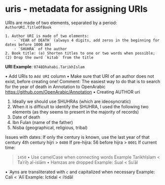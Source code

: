 # uris - metadata for assigning URIs

URIs are made of two elements, separated by a period: `AuthorURI.TitleOfBook`

	1. Author URI is made of two elements: 
		- `YEAR of DEATH` (always 4 digits, add zeros in the beginning for dates before 1000 AH)
		- `SHUHRA` of the author
	2. Book title: (a) Shorten titles to one or two words when possible; (2) Drop the owrd `kitab` from the title **URI Example**: `0748Dhahabi.TarikhIslam`  • Add URIs to `Add URI` column • Make sure that URI of an author does not exist, before creating one!  Comment: The easiest way to do that is to search for the year of death in Annotation to OpenArabic  https://github.com/OpenArabic/Annotation • Creating AUTHOR uri  1. Ideally we should use SHUHRAs (which are ideosyncratic)  2. When it is difficult to identify the SHUHRA, I used the following two elements (as they seems to present in the majority of records)  0. Date of death  1. Ibn Fulan (name of the father)  2. Nisba (geographical, religious, tribal)   Issues with dates:  If only the century is known, use the last year of that century  4th century hijri > `0400`  If pre-hijra:  56 before hijra > `0001`  If current time:  > `1450` • Use camelCase when connecting words  Example TarikhIslam < Taʾrīḫ al-islām • Hamzas are dropped  Example: Sual < Suʾāl  • ʿAyns are transliterated with `c` and capitalized when necessary  Example: Cali < ʿAlī  Example: Ictidal < iʿtidāl  